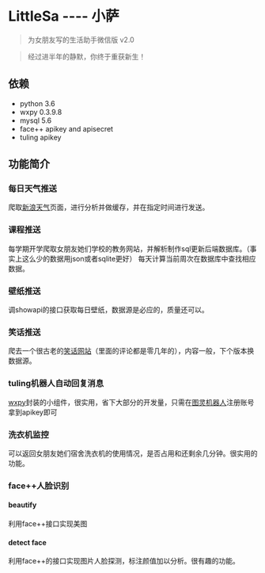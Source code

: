 # LittleSa ---- 小萨

> 为女朋友写的生活助手微信版 v2.0

> 经过进半年的静默，你终于重获新生！

## 依赖

+ python 3.6
+ wxpy 0.3.9.8
+ mysql 5.6
+ face++ apikey and apisecret
+ tuling apikey

## 功能简介

### 每日天气推送

爬取[新浪天气](http://weather.sina.com.cn/)页面，进行分析并做缓存，并在指定时间进行发送。

### 课程推送

每学期开学爬取女朋友她们学校的教务网站，并解析制作sql更新后端数据库。（事实上这么少的数据用json或者sqlite更好）
每天计算当前周次在数据库中查找相应数据。

### 壁纸推送

调showapi的接口获取每日壁纸，数据源是必应的，质量还可以。

### 笑话推送

爬去一个很古老的[笑话网站](http://m.kaixinhui.com/)（里面的评论都是零几年的），内容一般，下个版本换数据源。

### tuling机器人自动回复消息

[wxpy](https://github.com/youfou/wxpy)封装的小组件，很实用，省下大部分的开发量，只需在[图灵机器人](http://www.turingapi.com/)注册账号拿到apikey即可

### 洗衣机监控

可以返回女朋友她们宿舍洗衣机的使用情况，是否占用和还剩余几分钟。很实用的功能。

### face++人脸识别

#### beautify

利用face++接口实现美图

#### detect face

利用face++的接口实现图片人脸探测，标注颜值加以分析。很有趣的功能。

